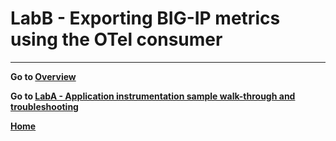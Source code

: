 
LabB - Exporting BIG-IP metrics using the OTel consumer
============================================================================

---
**Go to [Overview](docs/overview.md)**

**Go to [LabA - Application instrumentation sample walk-through and troubleshooting](labA.md)**

**[Home](https://github.com/f5businessdevelopment/bdOtelLab)**